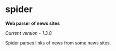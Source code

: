 # spider
**Web parser of news sites**

*Current version - 1.3.0*

Spider parses links of news from some news sites.